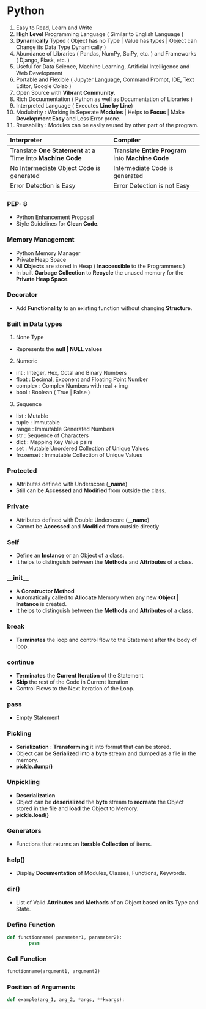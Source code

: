 # Python

1. Easy to Read, Learn and Write
2. **High Level** Programming Language ( Similar to English Language )
3. **Dynamically** Typed ( Object has no Type | Value has types | Object can Change its Data Type Dynamically )
4. Abundance of Libraries ( Pandas, NumPy, SciPy, etc. ) and Frameworks ( Django, Flask, etc. )
5. Useful for Data Science, Machine Learning, Artificial Intelligence and Web Development
6. Portable and Flexible ( Jupyter Language, Command Prompt, IDE, Text Editor, Google Colab )
7. Open Source with **Vibrant Community**.
8. Rich Docuumentation ( Python as well as Documentation of Libraries )
9. Interpreted Language ( Executes **Line by Line**)
10. Modularity : Working in Seperate **Modules** | Helps to **Focus** | Make **Development Easy** and Less Error prone.
11. Reusability : Modules can be easily reused by other part of the program.

| Interpreter                                                 | Compiler                                           |
| :---                                                        | :---                                               |
| Translate **One Statement** at a Time into **Machine Code** | Translate **Entire Program** into **Machine Code** |
| No Intermediate Object Code is generated                    | Intermediate Code is generated                     |
| Error Detection is Easy                                     | Error Detection is not Easy                        |

### PEP- 8
- Python Enhancement Proposal
- Style Guidelines for **Clean Code**.

### Memory Management 
- Python Memory Manager
- Private Heap Space
- All **Objects** are stored in Heap ( **Inaccessible** to the Programmers )
- In built **Garbage Collection** to **Recycle** the unused memory for the **Private Heap Space**.

### Decorator
- Add **Functionality** to an existing function without changing **Structure**.

### Built in Data types
1. None Type  
- Represents the **null | NULL values**

2. Numeric
- int : Integer, Hex, Octal and Binary Numbers 
- float : Decimal, Exponent and Floating Point Number
- complex : Complex Numbers with real + img
- bool : Boolean ( True | False )

3. Sequence
- list : Mutable
- tuple : Immutable
- range : Immutable Generated Numbers 
- str : Sequence of Characters
- dict : Mapping Key Value pairs
- set : Mutable Unordered Collection of Unique Values
- frozenset : Immutable Collection of Unique Values

### Protected 
- Attributes defined with Underscore (**\_name**)
- Still can be **Accessed** and **Modified** from outside the class.

### Private 
- Attributes defined with Double Underscore (**\_\_name**)
- Cannot be **Accessed** and **Modified** from outside directly

### Self
- Define an **Instance** or an Object of a class.
- It helps to distinguish between the **Methods** and **Attributes** of a class.

### \_\_init\_\_
- A **Constructor Method**
- Automatically called to **Allocate** Memory when any new **Object | Instance** is created.
- It helps to distinguish between the **Methods** and **Attributes** of a class.

### break
- **Terminates** the loop and control flow to the Statement after the body of loop.

### continue
- **Terminates** the **Current Iteration** of the Statement
- **Skip** the rest of the Code in Current Iteration
- Control Flows to the Next Iteration of the Loop.

### pass
- Empty Statement 

### Pickling
- **Serialization** : **Transforming** it into format that can be stored.
- Object can be **Serialized** into a **byte** stream and dumped as a file in the memory.
- **pickle.dump()**

### Unpickling
- **Deserialization**
- Object can be **deserialized** the **byte** stream to **recreate** the Object stored in the file and **load** the Object to Memory.
- **pickle.load()**

### Generators
- Functions that returns an **Iterable Collection** of items.

### help()
- Display **Documentation** of Modules, Classes, Functions, Keywords.

### dir()
- List of Valid **Attributes** and **Methods** of an Object based on its Type and State.

### Define Function

``` Python
def functionname( parameter1, parameter2):
        pass
```        

### Call Function

```Python
functionname(argument1, argument2)
```

### Position of Arguments

```Python
def example(arg_1, arg_2, *args, **kwargs):
```
